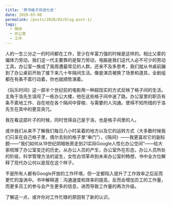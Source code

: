 ```yaml
---
title: '荐书格子间进化史'
date: 2020-03-08
permalink: /posts/2020/03/blog-post-1/
tags:
  - 隔间
  - 办公室
  - 工作
---
```



人的一生三分之一的时间都在工作，至少在年富力强的时候是这样的。相比父辈的偏体力劳动，我们这一代主要靠的是智力劳动，电脑是我们这代人必不可少的劳动工具，办公室一族成了我周遭最常见的人群。还来不及多思考，我们就从书桌前蹦到了办公桌前开始了接下来几十年隔间生活。像是演员被换了场景和道具，全剧组都在有条不紊行动着，你也就顺势演着。

《玩乐时间》这一部半个世纪前的电影用一种超现实的方式反映了格子间的生活。主角于洛先生误闯了一栋办公大楼，他在这些格子间中迷了路。办公室里的职员有条不紊地工作、自在地在各个隔间中穿梭、与需要的人沟通。使得不知所措的于洛先生在其中的更显突兀。

我在看这部片子的时候，同时觉得自己是于洛，也是格子间里的人。

或许我们从来不了解我们每日八小时呆着的地方以及它的运转方式（大多数时候我们只呆在自己格子里，偶尔去别的格子里“串门”），《隔间》——我更喜欢它的副标题——“我们如何从19世纪阴暗账房走到21实际Google人性化办公空间”——给大家梳理了办公室变迁的历史。从办公人员的产生，办公室外在形态，办公人员所处的阶级，科学管理方法的诞生，女性白领革命到未来办公室的畅想，书中全方位解释了现代办公何以是现在这个样子。

不是所有人都有Google开放的工作环境，但一定都陷入提升了工作效率之后反而更忙的漩涡中。书中解释道：沟通速度和效率的提高，反而会增加员工的工作量，而更多员工的参与会产生更多的信息，进而导致工作量的再次升级。

了解这一点，或许你对工作忙碌的原因有了新的认识。


